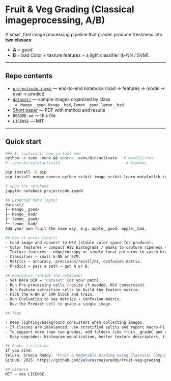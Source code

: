 # Fruit & Veg Grading (Classical imageprocessing, A/B)

A small, fast image processing pipeline that grades produce freshness into **two classes**:
- **A** = good  
- **B** = bad
Color + texture features + a light classifier (k-NN / SVM).

---

## Repo contents

- [`projectcode.ipynb`](projectcode.ipynb) — end-to-end notebook (load → features → model → eval → predict)
- [`dataset/`](dataset/) — sample images organized by class  
  - `Mango__good`, `Mango__bad`, `lemon__good`, `lemon__bad`
- [Short paper](Sreeja%20Reddy,%20Yeluru%20final%20paper.pdf) — PDF with method and results
- `README.md` — this file
- `LICENSE` — MIT

---

## Quick start

```bash
### 1) (optional) new virtual env
python -m venv .venv && source .venv/bin/activate   # macOS/Linux
# .venv\Scripts\activate                             # Windows

pip install -U pip
pip install numpy opencv-python scikit-image scikit-learn matplotlib tqdm jupyter

# open the notebook
jupyter notebook projectcode.ipynb

## Expected data layout
dataset/
├─ Mango__good/
├─ Mango__bad/
├─ lemon__good/
└─ lemon__bad/
Add your own fruit the same way, e.g. apple__good, apple__bad.

## How it works (short)
- Load image and convert to HSV (stable color space for produce).
- Color features — compact HSV histograms / masks to capture ripeness + discoloration.
- Texture features — edge/entropy or simple local patterns to catch bruising/shriveling.
- Classifier — small k-NN or SVM.
- Metrics — accuracy, precision/recall/F1, confusion matrix.
- Predict — pass a path → get A or B.

## Reproduce (inside the notebook)
- Set DATA_DIR = "dataset" (or your path).
- Run Pre-processing cells (resize if needed, HSV conversion).
- Run Feature extraction cells to build the feature matrix.
- Pick the k-NN or SVM block and train.
- Run Evaluation to see metrics + confusion matrix.
- Use the Predict cell to grade a single image.

## Tips

- Keep lighting/background consistent when collecting images.
- If classes are imbalanced, use stratified splits and report macro-F1.
- To support more than two grades, add folders like fruit__gradeC and update the label map.
- Easy upgrades: histogram equalization, better texture descriptors, tiny CNN baseline for comparison.

## Paper / citation
If you cite:
Yeluru, Sreeja Reddy. "Fruit & Vegetable Grading using Classical Computer Vision."
GitHub, 2025. https://github.com/yelurusreejareddy/fruit-veg-grading

## License
MIT — see LICENSE.
